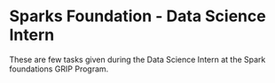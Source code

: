 # Sparks Foundation - Data Science Intern
These are few tasks given during the Data Science Intern at the Spark foundations GRIP Program.
